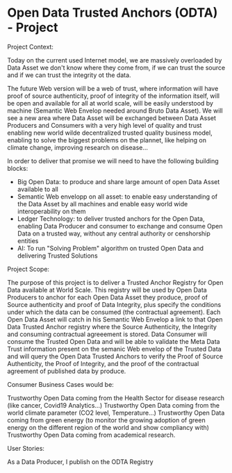 # Open Data Trusted Anchors (ODTA) - Project

Project Context:

Today on the current used Internet model, we are massively overloaded by Data Asset we don't know where they come from, if we can trust the source and if we can trust the integrity ot the data.

The future Web version will be a web of trust, where information will have proof of source authenticity, proof of integrity of the information itself, will be open and available for all at world scale, will be easily understood by machine (Semantic Web Envelop needed around Bruto Data Asset). We will see a new area where Data Asset will be exchanged between Data Asset Producers and Consumers with a very high level of quality and trust enabling new world wilde decentralized trusted quality business model, enabling to solve the biggest problems on the plannet, like helping on climate change, improving research on disease...

In order to deliver that promise we will need to have the following building blocks:
- Big Open Data: to produce and share large amount of open Data Asset available to all
- Semantic Web envelopp on all asset: to enable easy understanding of the Data Asset by all machines and enable easy world wide interoperability on them
- Ledger Technology: to deliver trusted anchors for the Open Data, enabling Data Producer and consumer to exchange and consume Open Data on a trusted way, without any central authority or censhorship entities
- AI: To run "Solving Problem" algorithm on trusted Open Data and delivering Trusted Solutions

Project Scope:

The purpose of this project is to deliver a Trusted Anchor Registry for Open Data available at World Scale.
This registry will be used by Open Data Producers to anchor for each Open Data Asset they produce, proof of Source authenticity and proof of Data Integrity, plus specify the conditions under which the data can be consumed (the contractual agreement). Each Open Data Asset will catch in his Semantic Web Envelop a link to that Open Data Trusted Anchor registry where the Source Authenticity, the Integrity and consuming contractual agreeement is stored. Data Consumer will consume the Trusted Open Data and will be able to validate the Meta Data Trust information present on the semanic Web envelop of the Trusted Data and will query the Open Data Trusted Anchors to verify the Proof of Source Authenticity, the Proof of Integrity, and the proof of the contractual agreement of published data by produce.


Consumer Business Cases would be:

Trustworthy Open Data coming from the Health Sector for disease research (like cancer, Covid19 Analytics...)
Trustworthy Open Data coming from the world climate parameter (CO2 level, Temperature...)
Trustworthy Open Data coming from green energy (to monitor the growing adoption of green energy on the different region of the world and show compliancy with)
Trustworthy Open Data coming from academical research.

User Stories:

As a Data Producer, I publish on the ODTA Registry